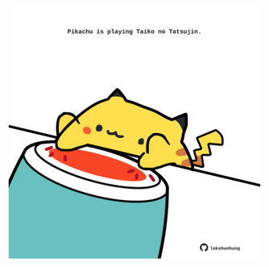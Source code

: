 <!-- built at 08/01/2022, 08:01:14 UTC -->
<p align="center">
  <img width="500" height="500" src="./ReadmeImage.svg">
</p>
